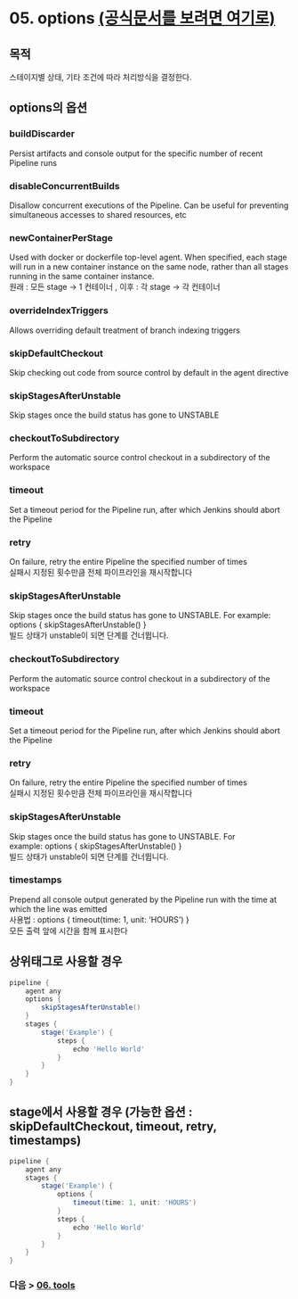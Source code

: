 # 05. options [(공식문서를 보려면 여기로)](https://www.jenkins.io/doc/book/pipeline/syntax/#options)

## 목적
스테이지별 상태, 기타 조건에 따라 처리방식을 결정한다.

## options의 옵션
### buildDiscarder
Persist artifacts and console output for the specific number of recent Pipeline runs
### disableConcurrentBuilds
Disallow concurrent executions of the Pipeline. Can be useful for preventing simultaneous accesses to shared resources, etc
### newContainerPerStage
Used with docker or dockerfile top-level agent. When specified, each stage will run in a new container instance on the same node, rather than all stages running in the same container instance.<br>원래 : 모든 stage → 1 컨테이너 , 이후 : 각 stage → 각 컨테이너
### overrideIndexTriggers
Allows overriding default treatment of branch indexing triggers
### skipDefaultCheckout
Skip checking out code from source control by default in the agent directive
### skipStagesAfterUnstable
Skip stages once the build status has gone to UNSTABLE
### checkoutToSubdirectory
Perform the automatic source control checkout in a subdirectory of the workspace
### timeout
Set a timeout period for the Pipeline run, after which Jenkins should abort the Pipeline
### retry
On failure, retry the entire Pipeline the specified number of times<br>실패시 지정된 횟수만큼 전체 파이프라인을 재시작합니다
### skipStagesAfterUnstable
Skip stages once the build status has gone to UNSTABLE. For example: options { skipStagesAfterUnstable() }<br>빌드 상태가 unstable이 되면 단계를 건너뜁니다.
### checkoutToSubdirectory
Perform the automatic source control checkout in a subdirectory of the workspace
### timeout
Set a timeout period for the Pipeline run, after which Jenkins should abort the Pipeline
### retry
On failure, retry the entire Pipeline the specified number of times<br>실패시 지정된 횟수만큼 전체 파이프라인을 재시작합니다
### skipStagesAfterUnstable
Skip stages once the build status has gone to UNSTABLE. For example: options { skipStagesAfterUnstable() }<br>빌드 상태가 unstable이 되면 단계를 건너뜁니다.
### timestamps
Prepend all console output generated by the Pipeline run with the time at which the line was emitted<br>사용법 : options { timeout(time: 1, unit: 'HOURS') }<br>모든 출력 앞에 시간을 함께 표시한다
  
## 상위태그로 사용할 경우
```groovy
pipeline {
    agent any
    options {
        skipStagesAfterUnstable()
    }
    stages {
        stage('Example') {
            steps {
                echo 'Hello World'
            }
        }
    }
}
```
  
## stage에서 사용할 경우 (가능한 옵션 : skipDefaultCheckout, timeout, retry, timestamps)
```groovy
pipeline {
    agent any
    stages {
        stage('Example') {
            options {
                timeout(time: 1, unit: 'HOURS')
            }
            steps {
                echo 'Hello World'
            }
        }
    }
}
```

### 다음 > [06. tools](06.%20tools.md)

